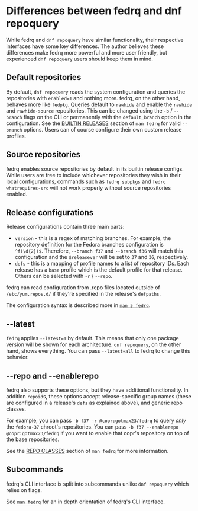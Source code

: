 <!--
Copyright (C) 2023 Maxwell G <maxwell@gtmx.me>

SPDX-License-Identifier: GPL-2.0-or-later
-->

# Differences between fedrq and dnf repoquery

While fedrq and `dnf repoquery` have similar functionality,
their respective interfaces have some key differences.
The author believes these differences make fedrq more powerful and more user
friendly, but experienced `dnf repoquery` users should keep them in mind.

## Default repositories

By default, `dnf repoquery` reads the system configuration and queries the
repositories with `enabled=1` and nothing more.
fedrq, on the other hand, behaves more like `fedpkg`.
Queries default to `rawhide` and enable the `rawhide` and `rawhide-source`
repositories.
This can be changed using the `-b` / `--branch` flags on the CLI or permanently
with the `default_branch` option in the configuration.
See the [BUILTIN RELEASES](../fedrq1/#builtin-releases) section of `man fedrq`
for valid `--branch` options.
Users can of course configure their own custom release profiles.

## Source repositories

fedrq enables source repositories by default in its builtin release configs.
While users are free to include whichever repositories they wish in their local
configurations,
commands such as `fedrq subpkgs` and `fedrq whatrequires-src` will not work
properly without source repositories enabled.

## Release configurations

Release configurations contain three main parts:

- `version` - this is a regex of matching branches. For example, the repository
  definition for the Fedora branches configuration is `^f(\d{2})$`. Therefore,
  `--branch f37` and `--branch f36` will match this configuration and the
  `$releasever` will
  be set to `37` and `36`, respectively.
- `defs` - this is a mapping of profile names to a list of repository IDs. Each
  release has a `base` profile which is the default profile for that release.
  Others can be selected with `-r` / `--repo`.

fedrq can read configuration from .repo files located outside of
`/etc/yum.repos.d/` if they're specified in the release's `defpaths`.

The configuration syntax is described more in [`man 5 fedrq`](../fedrq5).

## --latest

`fedrq` applies `--latest=1` by default. This means that only one package
version will be shown for each architecture. `dnf repoquery`, on the other
hand, shows everything. You can pass `--latest=all` to fedrq to change this
behavior.

## --repo and --enablerepo

fedrq also supports these options, but they have additional functionality.
In addition `repoid`s, these options accept release-specific group names (these
are configured in a release's `defs` as explained above), and generic repo
classes.

For example, you can pass `-b f37 -r @copr:gotmax23/fedrq` to query *only* the
`fedora-37` chroot's repositories. You can pass `-b f37 --enablerepo
@copr:gotmax23/fedrq` if you want to enable that copr's repository on top of
the base repositories.

See the [REPO CLASSES](../fedrq1/#repo-classes) section of `man fedrq` for more
information.

## Subcommands

fedrq's CLI interface is split into subcommands unlike `dnf repoquery` which
relies on flags.

See [`man fedrq`](../fedrq1) for an in depth orientation of fedrq's CLI
interface.
